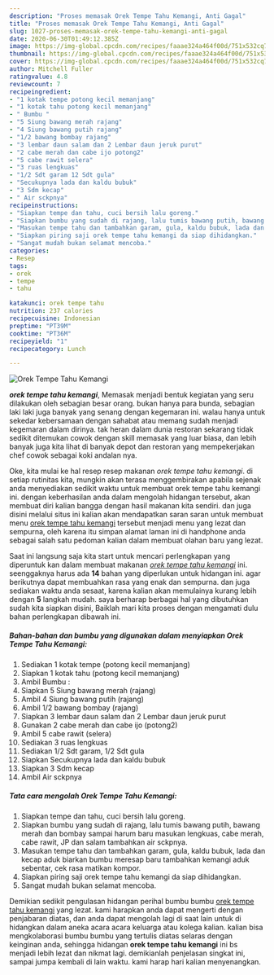 ```yaml
---
description: "Proses memasak Orek Tempe Tahu Kemangi, Anti Gagal"
title: "Proses memasak Orek Tempe Tahu Kemangi, Anti Gagal"
slug: 1027-proses-memasak-orek-tempe-tahu-kemangi-anti-gagal
date: 2020-06-30T01:49:12.385Z
image: https://img-global.cpcdn.com/recipes/faaae324a464f00d/751x532cq70/orek-tempe-tahu-kemangi-foto-resep-utama.jpg
thumbnail: https://img-global.cpcdn.com/recipes/faaae324a464f00d/751x532cq70/orek-tempe-tahu-kemangi-foto-resep-utama.jpg
cover: https://img-global.cpcdn.com/recipes/faaae324a464f00d/751x532cq70/orek-tempe-tahu-kemangi-foto-resep-utama.jpg
author: Mitchell Fuller
ratingvalue: 4.8
reviewcount: 7
recipeingredient:
- "1 kotak tempe potong kecil memanjang"
- "1 kotak tahu potong kecil memanjang"
- " Bumbu "
- "5 Siung bawang merah rajang"
- "4 Siung bawang putih rajang"
- "1/2 bawang bombay rajang"
- "3 lembar daun salam dan 2 Lembar daun jeruk purut"
- "2 cabe merah dan cabe ijo potong2"
- "5 cabe rawit selera"
- "3 ruas lengkuas"
- "1/2 Sdt garam 12 Sdt gula"
- "Secukupnya lada dan kaldu bubuk"
- "3 Sdm kecap"
- " Air sckpnya"
recipeinstructions:
- "Siapkan tempe dan tahu, cuci bersih lalu goreng."
- "Siapkan bumbu yang sudah di rajang, lalu tumis bawang putih, bawang merah dan bombay sampai harum baru masukan lengkuas, cabe merah, cabe rawit, JP dan salam tambahkan air sckpnya."
- "Masukan tempe tahu dan tambahkan garam, gula, kaldu bubuk, lada dan kecap aduk biarkan bumbu meresap baru tambahkan kemangi aduk sebentar, cek rasa matikan kompor."
- "Siapkan piring saji orek tempe tahu kemangi da siap dihidangkan."
- "Sangat mudah bukan selamat mencoba."
categories:
- Resep
tags:
- orek
- tempe
- tahu

katakunci: orek tempe tahu 
nutrition: 237 calories
recipecuisine: Indonesian
preptime: "PT39M"
cooktime: "PT36M"
recipeyield: "1"
recipecategory: Lunch

---
```



![Orek Tempe Tahu Kemangi](https://img-global.cpcdn.com/recipes/faaae324a464f00d/751x532cq70/orek-tempe-tahu-kemangi-foto-resep-utama.jpg)

<b><i>orek tempe tahu kemangi</i></b>, Memasak menjadi bentuk kegiatan yang seru dilakukan oleh sebagian besar orang. bukan hanya para bunda, sebagian laki laki juga banyak yang senang dengan kegemaran ini. walau hanya untuk sekedar kebersamaan dengan sahabat atau memang sudah menjadi kegemaran dalam dirinya. tak heran dalam dunia restoran sekarang tidak sedikit ditemukan cowok dengan skill memasak yang luar biasa, dan lebih banyak juga kita lihat di banyak depot dan restoran yang mempekerjakan chef cowok sebagai koki andalan nya.

Oke, kita mulai ke hal resep resep makanan <i>orek tempe tahu kemangi</i>. di setiap rutinitas kita, mungkin akan terasa menggembirakan apabila sejenak anda menyediakan sedikit waktu untuk membuat orek tempe tahu kemangi ini. dengan keberhasilan anda dalam mengolah hidangan tersebut, akan membuat diri kalian bangga dengan hasil makanan kita sendiri. dan juga disini melalui situs ini kalian akan mendapatkan saran saran untuk membuat menu <u>orek tempe tahu kemangi</u> tersebut menjadi menu yang lezat dan sempurna, oleh karena itu simpan alamat laman ini di handphone anda sebagai salah satu pedoman kalian dalam membuat olahan baru yang lezat.




Saat ini langsung saja kita start untuk mencari perlengkapan yang diperuntuk kan dalam membuat makanan <u><i>orek tempe tahu kemangi</i></u> ini. seenggaknya harus ada <b>14</b> bahan yang diperlukan untuk hidangan ini. agar berikutnya dapat membuahkan rasa yang enak dan sempurna. dan juga sediakan waktu anda sesaat, karena kalian akan memulainya kurang lebih dengan <b>5</b> langkah mudah. saya berharap berbagai hal yang dibutuhkan sudah kita siapkan disini, Baiklah mari kita proses dengan mengamati dulu bahan perlengkapan dibawah ini.

<!--inarticleads1-->

##### Bahan-bahan dan bumbu yang digunakan dalam menyiapkan Orek Tempe Tahu Kemangi:

1. Sediakan 1 kotak tempe (potong kecil memanjang)
1. Siapkan 1 kotak tahu (potong kecil memanjang)
1. Ambil  Bumbu :
1. Siapkan 5 Siung bawang merah (rajang)
1. Ambil 4 Siung bawang putih (rajang)
1. Ambil 1/2 bawang bombay (rajang)
1. Siapkan 3 lembar daun salam dan 2 Lembar daun jeruk purut
1. Gunakan 2 cabe merah dan cabe ijo (potong2)
1. Ambil 5 cabe rawit (selera)
1. Sediakan 3 ruas lengkuas
1. Sediakan 1/2 Sdt garam, 1/2 Sdt gula
1. Siapkan Secukupnya lada dan kaldu bubuk
1. Siapkan 3 Sdm kecap
1. Ambil  Air sckpnya




<!--inarticleads2-->

##### Tata cara mengolah Orek Tempe Tahu Kemangi:

1. Siapkan tempe dan tahu, cuci bersih lalu goreng.
1. Siapkan bumbu yang sudah di rajang, lalu tumis bawang putih, bawang merah dan bombay sampai harum baru masukan lengkuas, cabe merah, cabe rawit, JP dan salam tambahkan air sckpnya.
1. Masukan tempe tahu dan tambahkan garam, gula, kaldu bubuk, lada dan kecap aduk biarkan bumbu meresap baru tambahkan kemangi aduk sebentar, cek rasa matikan kompor.
1. Siapkan piring saji orek tempe tahu kemangi da siap dihidangkan.
1. Sangat mudah bukan selamat mencoba.




Demikian sedikit pengulasan hidangan perihal bumbu bumbu <u>orek tempe tahu kemangi</u> yang lezat. kami harapkan anda dapat mengerti dengan penjabaran diatas, dan anda dapat mengolah lagi di saat lain untuk di hidangkan dalam aneka acara acara keluarga atau kolega kalian. kalian bisa mengkolaborasi bumbu bumbu yang tertulis diatas selaras dengan keinginan anda, sehingga hidangan <b>orek tempe tahu kemangi</b> ini bs menjadi lebih lezat dan nikmat lagi. demikianlah penjelasan singkat ini, sampai jumpa kembali di lain waktu. kami harap hari kalian menyenangkan.
